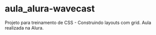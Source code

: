 # aula_alura-wavecast
Projeto para treinamento de CSS - Construindo layouts com grid. Aula realizada na Alura.
